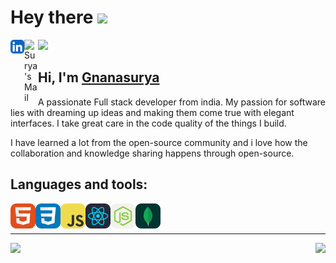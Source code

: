 # Hey there <img src="https://media.giphy.com/media/hvRJCLFzcasrR4ia7z/giphy.gif" width="25px">

<a href="https://www.linkedin.com/in/gnanasurya-sj-93021628" target="_blank">
  <img align="left" alt="Surya's LinkedIN" width="22px" src="https://github.com/tandpfun/skill-icons/blob/main/icons/LinkedIn.svg" />
</a>

<a href="mailto:surya9901@gmail.com">
  <img align="left" alt="Surya's Mail" width="22px" src="https://img.icons8.com/color/48/000000/gmail-new.png" />
</a>

![](https://api.visitorbadge.io/api/VisitorHit?user=surya9901&repo=github-visitors-badge&countColor=%237B1E7A)

## Hi, I'm [Gnanasurya](https://gnanasurya.netlify.app/) 

A passionate Full stack developer from india. My passion for software lies with dreaming up ideas and making them come true with elegant interfaces. I take great care in the code quality of the things I build.

I have learned a lot from the open-source community and i love how the collaboration and knowledge sharing happens through open-source.

## Languages and tools:

<img align="left" width="40px" alt="html5" src="https://github.com/tandpfun/skill-icons/blob/main/icons/HTML.svg" />
<img align="left" width="40px" alt="css3" src="https://github.com/tandpfun/skill-icons/blob/main/icons/CSS.svg" />
<img align="left" width="40px" alt="javascript" src="https://github.com/tandpfun/skill-icons/blob/main/icons/JavaScript.svg"/>
<img align="left" width="40px" alt="react" src="https://github.com/tandpfun/skill-icons/blob/main/icons/React-Dark.svg" />
<img align="left" width="40px" alt="node.js" src="https://github.com/tandpfun/skill-icons/blob/main/icons/NodeJS-Light.svg" />
<img align="left" width="40px" alt="mongodb" src="https://github.com/tandpfun/skill-icons/blob/main/icons/MongoDB.svg" />

<br />
<br />

<hr />

<img src="https://github-readme-stats.vercel.app/api?username=surya9901&&show_icons=true&theme=gotham" align="left" />
<img src="https://github-readme-stats.vercel.app/api/top-langs/?username=surya9901&&show_icons=true&theme=gotham" align="right" />
